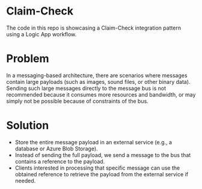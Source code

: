# Claim-Check
The code in this repo is showcasing a Claim-Check integration pattern using a Logic App workflow.

# Problem
In a messaging-based architecture, there are scenarios where messages contain large payloads (such as images, sound files, or other binary data). Sending such large messages directly to the message bus is not recommended because it consumes more resources and bandwidth, or may simply not be possible because of constraints of the bus.

# Solution
*  Store the entire message payload in an external service (e.g., a database or Azure Blob Storage).
*  Instead of sending the full payload, we send a message to the bus that contains a reference to the payload.
*  Clients interested in processing that specific message can use the obtained reference to retrieve the payload from the external service if needed.
